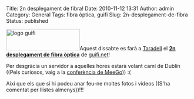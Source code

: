 Title: 2n desplegament de fibra!
Date: 2010-11-12 13:31
Author: admin
Category: General
Tags: fibra òptica, guifi
Slug: 2n-desplegament-de-fibra
Status: published

[<img src="http://gil.badall.net/wp-content/uploads/2007/10/logo-guifi.png" title="logo guifi" class="alignright size-full wp-image-220" width="200" height="58" />](http://gil.badall.net/wp-content/uploads/2007/10/logo-guifi.png)Aquest dissabte es farà a [Taradell](http://guifi.net/taradell "Pàgina de la zona de Taradell a guifi.net") el [**2n desplegament de fibra òptica**](https://llistes.projectes.lafarga.org/pipermail/guifi-usuaris/2010-November/014397.html "Missatge a la llista guifi-usuaris per avisar de la instal·lació") de [guifi.net](http://guifi.net "Pàgina web del projecte guifi.net")!

Per desgràcia un servidor a aquelles hores estarà volant camí de Dublín ((Pels curiosos, vaig a la [conferència de MeeGo](http://conference2010.meego.com/ "Pàgina web de la MeeGo conference"))) :(

Així que els que sí hi podeu anar feu-ne moltes fotos i vídeos ((S'ha comentat per llistes almenys))!!!
